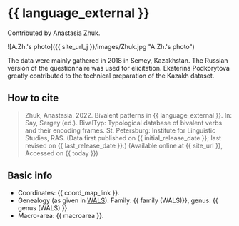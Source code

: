 # {{ language_external }}
Contributed by Anastasia Zhuk. 

![A.Zh.'s photo]({{ site_url_j }}/images/Zhuk.jpg "A.Zh.'s photo")

The data were mainly gathered in 2018 in Semey, Kazakhstan. The Russian version of the questionnaire was used for elicitation. Ekaterina Podkorytova greatly contributed to the technical preparation of the Kazakh dataset.

## How to cite
> Zhuk, Anastasia. 2022. Bivalent patterns in {{ language_external }}. 
> In: Say, Sergey (ed.). BivalTyp: 
> Typological database of bivalent verbs and their encoding frames. 
> St. Petersburg: Institute for Linguistic Studies, RAS. 
> (Data first published on {{ initial_release_date }}; last revised on {{ last_release_date }}.) 
> (Available online at {{ site_url }}, Accessed on {{ today }})

## Basic info
- Coordinates: {{ coord_map_link }}.
- Genealogy (as given in [WALS](https://wals.info/)). Family: {{ family (WALS)}}, genus: {{ genus (WALS) }}.
- Macro-area: {{ macroarea }}. 
